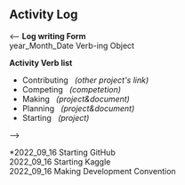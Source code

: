 ## Activity Log  
<--
**Log writing Form**  
year_Month_Date Verb-ing Object  

**Activity Verb list**
- Contributing &nbsp; *(other project's link)*  
- Competing &nbsp; *(competetion)*
- Making &nbsp; *(project&document)*
- Planning &nbsp; *(project&document)*  
- Starting &nbsp; *(project)*    

-->

*2022_09_16 Starting GitHub  
2022_09_16 Starting Kaggle  
2022_09_16 Making Development Convention
